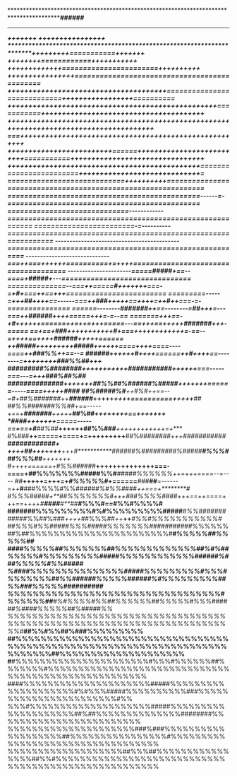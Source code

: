*******************************************************************************************######***
****************************************************************************************************
*********************************************************************************************+++++++
************************************************************************************++++++++++++++++
*************************************************************************+++++++++===========+++++++
*********************************************************************++++++++============+++++++++++
******************************************************+++++++++++++=======================++++++++++
***************************************++++++++++++++++=============================================
*******++++++++++++++++++++++++++++++++++++++============================+++++++++++++++++==========
++++++++++++++++++++++++++++++++++++++++++++++++++===========+++++++++++++++++++++++++++++++++++++++
+++++++++*********+++++++++++++++++++++++++++++++++++++++++++++++++***++++++++++++++++++++++++++++++
===++++++++++++++++++++++++++++++++++++++++++++****************************************+++***+++++++
+++++++++++++++++++++++++======++++++++++++++++++++++++++===========++++++++++++++++++++++++++++++++
++++++++++++++++++++++++++++++++++++++++++++++========================+++++++++++++++++++++++++++++=
============================++++++++++==============================================================
==============================================------=-==============================================
=============================------------===========================================================
========================-=----------================================================================
-------------------------------------------=========================================================
-----------------------------===++===++++++==========+=++*+***+=====================================
----------------------=====******##**###****+==--====+*****#####*+---===============================
==============--===++=====*#*++++************+++===-=+*****#****+===++==*+++========================
=========-----=+++**##*++++==------===++*#*##**+++++==++***********++=++***#*++===-=-===============
======--------*###*####**++==--------=*******##**+++=---===++*************######*++++=====+++=-=--==
=======+*++==-+*******#*++++++======++=++=++*****+=====---==+++==+++++*******######**#*++****+-=====
==+==+*###**++++**+*****++++*****++***#*+===++++++++**++++=-==--=+***+++==++++**##**####*+++++======
++**####**#*+++******++++*****++##**###**++++++====++***++====----====++************###%%*+***+==--=
#*********##****###********+++++**+****#***++++======++**#++++==--------=+*+*++++++****###**%%##*+++
#####**####%########****+++++++++++***###**********########***++++++===-----===---=+++***###%##%##**
##############***********++++++***+**##%%##%#**##***###%#####******+++++++======-----====+++*++*####
##%#####%#***++*#%#***++==--=*#**+***##%######*#*++*****######***+++++******++++==========+++++***##
*##%%####***###%%##*+==-----+==+*****#######******+++++*****##%##**+***************+++++++==+++++++*
*####**++++++**+=====-----==+==+****#***##%##*******++++++**##%%###*********++++**+*++***+++++=+****
#%###******++=====+====+=++++++****+++**##%#*#######***+++*###########****#**#**##########*********+
****++++****##*+++*++*******++***+++*#***********######%#########%#####****#%%%###%%%##******+++++++
#*++++======+*#%%##*####**++++++++++++++===-====+*#*#%%%%%%%#####%%#***#####%%%%%%*++=+++====--=----
##**+++++=+++=+*#%%%%%#*+======**###**##**=------=++**#**###%%%%#%%##*####%#%%#*###*++===+********#*
*#%%%#####****+**##%%%%%%%#*+++*###%%%%####*+++==++====+++==++++*#**####**#**#*#**#%%%#*==*#%%#%%%%#
#######%%%%%%%%%#%#%%%%%%%%%#####***#%%#########*###%%##%###*++++*##%%%##*+*+**++***#%%#%%%%%%%%%%%#
*##%%%#%%#####%%%#*####%%%%%%%######*#####%%%%%%##%##%%%%%%%%%%%%%%%%%%%%%%%#********#%%%%%##%%%%%##
####%%%%%##%%%%%%%#***#%%%%%%%%%%%%%##%#**%##%%%%%#%%%%%%%%%#####%%%%%%%%%%%%######%###%%%%%#%%#####
%####%%%%%%%%%%%%%%%#####%%%%%%%%%#%%%#%%%%%%%##%%######%%%%%######%#%%%%%%%%%##%%###%%%%%##########
%%%%%%%%%%%%%%%%%%%%%%%%%%%%%%%%%%#%%%%%%##**#%#%%%%#%%##%%%%%%##%%%%%#%%%######%####%%%%%##%#####%%
%%%%%%%%%%%%%%%%%%%%%%%%%%%%%%%%%%%%%%%%%%%%%%%%%%%%%%%%%%%%%%%%%%%%%%%%%%#***##%%#%%##%###%%%%%%%%%
##%%%%%%%%%%%%%%%%%%%%%%%%%%%%%%%%%%%%%%%%%%%%%%%%%%%%%%%%%%%%%%%%%%%%%%%%%%%%##%%%%%%%%%%%%%%%%%%%%
#**#%%%%%%%%%%%%%%%%%%%%%%#%%%#%%%%%%##%%%%%%%#%%%%%%%%%%%%%%%%%%%%%%%%%%%%%%%%%%%%%%%%%%%%%%%%%%%%%
####%%%%%%%%%%%%%%%%%%%%%#####%%%%%%%%%%%%%%%%%%%%#%#%%%#####%%%%%%%%%%###%%%%%%%%%%%%%%%%%%%%%%%#%%
%%%#%%%%%%%%%%%%%%%%%%%%#####%%%%%%%%%%%%%%%%%%%%##%##%%%%%%%%%%%%%%########%%%%%%%%%%%%%%%%%%%%%%%%
%%%%%%%%%%%%%%%%%%%%%###%###%%%%%%%%%%%%%%%%%%%##%%%%%%%%%%%%%%%%#%%%%%%%%%%%%%%%%%%%%%%%%%%%%%%%%%%
%%%%%%%%%%%%%%%%%%%##%%%##%%%%%%%%%%%%%%%%##%%#%%%%%%%%%%%%%%%%%%%%%%%%%%%%%%%%%%%%%%%%%%%%%%%%%%%%%
